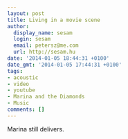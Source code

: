 ```yaml
---
layout: post
title: Living in a movie scene
author:
  display_name: sesam
  login: sesam
  email: petersz@me.com
  url: http://sesam.hu
date: '2014-01-05 18:44:31 +0100'
date_gmt: '2014-01-05 17:44:31 +0100'
tags:
- acoustic
- video
- youtube
- Marina and the Diamonds
- Music
comments: []
---
```


Marina still delivers.
